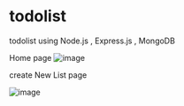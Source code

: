 # todolist 

todolist using Node.js , Express.js , MongoDB 

Home page 
![image](https://user-images.githubusercontent.com/59315014/222129702-43f3d08d-13e7-42ae-9707-71c44769ea3a.png)

create New List page 

![image](https://user-images.githubusercontent.com/59315014/222130669-b1e82878-307b-4f09-8a33-728a902e5b82.png)
